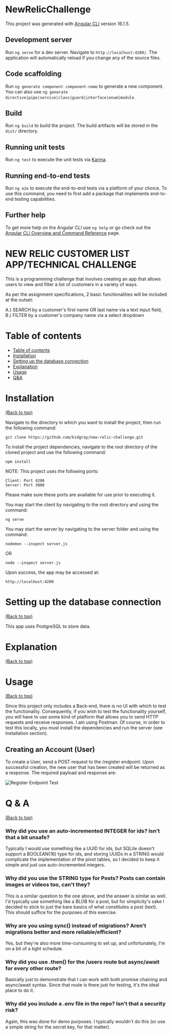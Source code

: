 # NewRelicChallenge

This project was generated with [Angular CLI](https://github.com/angular/angular-cli) version 16.1.5.

## Development server

Run `ng serve` for a dev server. Navigate to `http://localhost:4200/`. The application will automatically reload if you change any of the source files.

## Code scaffolding

Run `ng generate component component-name` to generate a new component. You can also use `ng generate directive|pipe|service|class|guard|interface|enum|module`.

## Build

Run `ng build` to build the project. The build artifacts will be stored in the `dist/` directory.

## Running unit tests

Run `ng test` to execute the unit tests via [Karma](https://karma-runner.github.io).

## Running end-to-end tests

Run `ng e2e` to execute the end-to-end tests via a platform of your choice. To use this command, you need to first add a package that implements end-to-end testing capabilities.

## Further help

To get more help on the Angular CLI use `ng help` or go check out the [Angular CLI Overview and Command Reference](https://angular.io/cli) page.

# NEW RELIC CUSTOMER LIST APP/TECHNICAL CHALLENGE

This is a programming challenge that involves creating an app that allows users to view and filter a list of customers in a variety of ways.

As per the assignment specifications, 2 basic functionalities will be included at the outset:

A.) SEARCH by a customer's first name OR last name via a text input field,
B.) FILTER by a customer's company name via a select dropdown

# Table of contents
- [Table of contents](#table-of-contents)
- [Installation](#installation)
- [Setting up the database connection](#setting-up-the-database-connection)
- [Explanation](#explanation)
- [Usage](#usage)
- [Q&A](#q%20&%20a)

# Installation
[(Back to top)](#table-of-contents)

Navigate to the directory in which you want to install the project, then run the following command:

```git clone https://github.com/kidgray/new-relic-challenge.git```

To install the project dependencies, navigate to the root directory of the cloned project and use
the following command:

```npm install```

NOTE: This project uses the following ports:

    Client: Port 4200
    Server: Port 3000

Please make sure these ports are available for use prior to executing it.

You may start the client by navigating to the root directory and using the command:

```ng serve```

You may start the server by navigating to the server folder and using the command:

```nodemon --inspect server.js```

OR 

```node --inspect server.js```

Upon success, the app may be accessed at:

    http://localhost:4200

# Setting up the database connection
[(Back to top)](#table-of-contents)

This app uses PostgreSQL to store data.

# Explanation
[(Back to top)](#table-of-contents)


# Usage
[(Back to top)](#table-of-contents)

Since this project only includes a Back-end, there is no UI with which to test the functionality. Consequently, if you wish to test the functionality yourself,
you will have to use some kind of platform that allows you to send HTTP requests and receive responses. I am using Postman. Of course, in order to test this locally,
you must install the dependencies and run the server (see Installation section).

## Creating an Account (User)

To create a User, send a POST request to the /register endpoint. Upon successful creation, the new user that has been created will be returned as a response.
The required payload and response are:

![Register Endpoint Test](./Register%20Endpoint%20Test.png "Register Endpoint Test")

# Q & A
[(Back to top)](#table-of-contents)

### Why did you use an auto-incremented INTEGER for ids? Isn't that a bit unsafe?

Typically I would use something like a UUID for ids, but SQLite doesn't support a BOOLEAN(16) type for ids, and storing UUIDs in a STRING
would complicate the implementation of the pivot tables, so I decided to keep it simple and just use auto-incremented integers.

### Why did you use the STRING type for Posts? Posts can contain images or videos too, can't they?

This is a similar question to the one above, and the answer is similar as well. I'd typically use something like a BLOB for a post,
but for simplicity's sake I decided to stick to just the bare basics of what constitutes a post (text). This should suffice for the
purposes of this exercise.

### Why are you using sync() instead of migrations? Aren't migrations better and more reliable/efficient?

Yes, but they're also more time-consuming to set up, and unfortunately, I'm on a bit of a tight schedule.

### Why did you use .then() for the /users route but async/await for every other route?

Basically just to demonstrate that I can work with both promise chaining and async/await syntax. Since that route
is there just for testing, it's the ideal place to do it.

### Why did you include a .env file in the repo? Isn't that a security risk?

Again, this was done for demo purposes. I typically wouldn't do this (or use a simple string for the secret key, for that matter).
